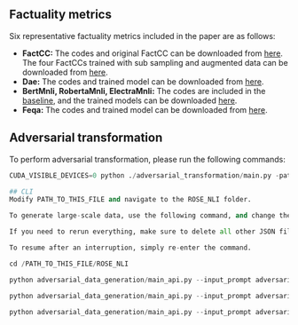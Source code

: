 ## Factuality metrics
Six representative factuality metrics included in the paper are as follows:

- **FactCC:** The codes and original FactCC can be downloaded from [here](https://github.com/salesforce/factCC). The four FactCCs trained with sub sampling and augmented data can be downloaded from [here](https://drive.google.com/drive/folders/1wg9jHrO90_t85ymRFBi7l6o4U7_fij_s?usp=sharing).
- **Dae:** The codes and trained model can be downloaded from [here](https://github.com/tagoyal/dae-factuality).
- **BertMnli, RobertaMnli, ElectraMnli:** The codes are included in the [baseline](./baseline), and the trained models can be downloaded [here](https://drive.google.com/drive/folders/1wg9jHrO90_t85ymRFBi7l6o4U7_fij_s?usp=sharing).
- **Feqa:** The codes and trained model can be downloaded from [here](https://github.com/esdurmus/feqa).

## Adversarial transformation
To perform adversarial transformation, please run the following commands:

```python
CUDA_VISIBLE_DEVICES=0 python ./adversarial_transformation/main.py -path DATA_PATH -save_dir SAVE_DIR -trans_type all

## CLI
Modify PATH_TO_THIS_FILE and navigate to the ROSE_NLI folder.

To generate large-scale data, use the following command, and change the last parameter to the desired number of parallel cores (if the program is interrupted, you cannot change it later, so please enter the correct number once).

If you need to rerun everything, make sure to delete all other JSON files starting with sentences in the sentences.json directory.

To resume after an interruption, simply re-enter the command.

cd /PATH_TO_THIS_FILE/ROSE_NLI

python adversarial_data_generation/main_api.py --input_prompt adversarial_data_generation/prompts/prompt_own.csv --input_sentence adversarial_data_generation/json_file/sentences.json --core_number 8

python adversarial_data_generation/main_api.py --input_prompt adversarial_data_generation/prompts/prompt_own.csv

python adversarial_data_generation/main_api.py --input_prompt adversarial_data_generation/prompts/prompt_own.csv --input_sentence adversarial_data_generation/json_file/sentences.json


